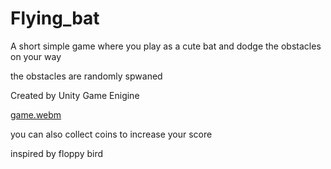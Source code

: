 # Flying_bat
A short simple game where you play as a cute bat and dodge the obstacles on your way

the obstacles are randomly spwaned

Created by Unity Game Enigine

[game.webm](https://github.com/ReemAlshehab/Flying_bat/assets/82517965/bed3da2f-d84c-4da0-8444-9d236132b582)


you can also collect coins to increase your score

inspired by floppy bird
